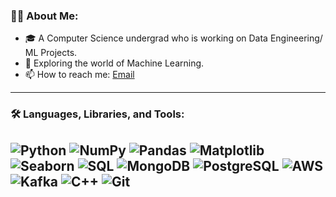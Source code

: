 ### 🧑‍💻 About Me:
- 🎓 A Computer Science undergrad who is working on Data Engineering/ ML Projects.
- 🌱 Exploring the world of Machine Learning.
- 📫 How to reach me: [Email](mailto:dobromirvelkov@gmail.com)

---

### 🛠️ Languages, Libraries, and Tools:
![Python](https://img.shields.io/badge/-Python-000?&logo=Python)
![NumPy](https://img.shields.io/badge/-NumPy-000?&logo=NumPy)
![Pandas](https://img.shields.io/badge/-Pandas-000?&logo=Pandas)
![Matplotlib](https://img.shields.io/badge/-Matplotlib-000?&logo=Matplotlib)
![Seaborn](https://img.shields.io/badge/-Seaborn-000?&logo=Seaborn)
![SQL](https://img.shields.io/badge/-SQL-000?&logo=MySQL)
![MongoDB](https://img.shields.io/badge/-MongoDB-000?&logo=MongoDB&logoColor=white)
![PostgreSQL](https://img.shields.io/badge/-PostgreSQL-000?&logo=PostgreSQL)
![AWS](https://img.shields.io/badge/-AWS-000?&logo=Amazon-AWS&logoColor=white)
![Kafka](https://img.shields.io/badge/-Kafka-000?&logo=Apache-Kafka)
![C++](https://img.shields.io/badge/-C++-000?&logo=c%2B%2B&logoColor=white)
![Git](https://img.shields.io/badge/-Git-000?&logo=Git&logoColor=white)
---




